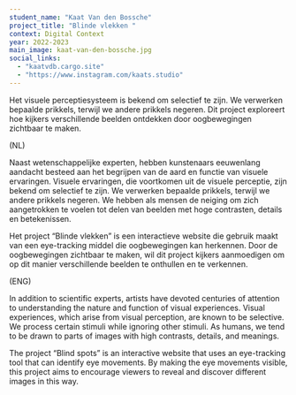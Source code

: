 ```yaml
---
student_name: "Kaat Van den Bossche"
project_title: "Blinde vlekken "
context: Digital Context
year: 2022-2023
main_image: kaat-van-den-bossche.jpg
social_links:
  - "kaatvdb.cargo.site"
  - "https://www.instagram.com/kaats.studio"
---
```

Het visuele perceptiesysteem is bekend om selectief te zijn. We verwerken bepaalde prikkels, terwijl we andere prikkels negeren. Dit project exploreert hoe kijkers verschillende beelden ontdekken door oogbewegingen zichtbaar te maken.

(NL)

Naast wetenschappelijke experten, hebben kunstenaars eeuwenlang aandacht besteed aan het begrijpen van de aard en functie van visuele ervaringen. Visuele ervaringen, die voortkomen uit de visuele perceptie, zijn bekend om selectief te zijn. We verwerken bepaalde prikkels, terwijl we andere prikkels negeren. We hebben als mensen de neiging om zich aangetrokken te voelen tot delen van beelden met hoge contrasten, details en betekenissen.

Het project “Blinde vlekken” is een interactieve website die gebruik maakt van een eye-tracking middel die oogbewegingen kan herkennen. Door de oogbewegingen zichtbaar te maken, wil dit project kijkers aanmoedigen om op dit manier verschillende beelden te onthullen en te verkennen. 

(ENG)

In addition to scientific experts, artists have devoted centuries of attention to understanding the nature and function of visual experiences. Visual experiences, which arise from visual perception, are known to be selective. We process certain stimuli while ignoring other stimuli. As humans, we tend to be drawn to parts of images with high contrasts, details, and meanings.

The project “Blind spots” is an interactive website that uses an eye-tracking tool that can identify eye movements. By making the eye movements visible, this project aims to encourage viewers to reveal and discover different images in this way.
